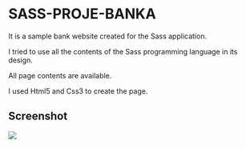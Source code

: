 <h1> SASS-PROJE-BANKA </h1>

It is a sample bank website created for the Sass application.

I tried to use all the contents of the Sass programming language in its design.

All page contents are available.

I used Html5 and Css3 to create the page.

<h2> Screenshot</h2>

![](1.gif)